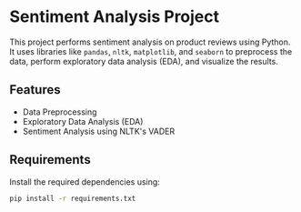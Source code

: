 # Sentiment Analysis Project

This project performs sentiment analysis on product reviews using Python. It uses libraries like `pandas`, `nltk`, `matplotlib`, and `seaborn` to preprocess the data, perform exploratory data analysis (EDA), and visualize the results.

## Features
- Data Preprocessing
- Exploratory Data Analysis (EDA)
- Sentiment Analysis using NLTK's VADER

## Requirements
Install the required dependencies using:
```bash
pip install -r requirements.txt
